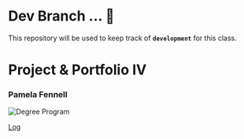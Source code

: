 
# Dev Branch ... 🚀 

This repository will be used to keep track of **`development`** for this class. 
<br>

# Project & Portfolio IV
### Pamela Fennell 


![Degree Program](https://img.shields.io/badge/degree-web%20development-blue.svg)

[Log](./docs/log.md)

<br>
